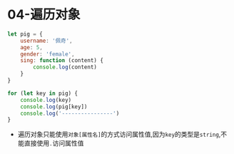 # 04-遍历对象

```javascript
let pig = {
    username: '佩奇',
    age: 5,
    gender: 'female',
    sing: function (content) {
        console.log(content)
    }
}

for (let key in pig) {
    console.log(key)
    console.log(pig[key])
    console.log('----------------')
}
```

- 遍历对象只能使用`对象[属性名]`的方式访问属性值,因为`key`的类型是`string`,不能直接使用`.`访问属性值